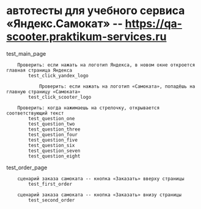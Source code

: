 # автотесты для учебного сервиса «Яндекс.Самокат» -- https://qa-scooter.praktikum-services.ru

test_main_page

        Проверить: если нажать на логотип Яндекса, в новом окне откроется главная страница Яндекса
            test_click_yandex_logo
            
                Проверить: если нажать на логотип «Самоката», попадёшь на главную страницу «Самоката»
            test_click_scooter_logo
            
        Проверить: когда нажимаешь на стрелочку, открывается соответствующий текст
            test_question_one
            test_question_two
            test_question_three
            test_question_four
            test_question_five
            test_question_six
            test_question_seven
            test_question_eight

test_order_page

        сценарий заказа самоката -- кнопка «Заказать» вверху страницы
            test_first_order

        сценарий заказа самоката -- кнопка «Заказать» внизу страницы
            test_second_order
